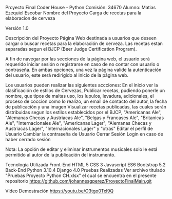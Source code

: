 Proyecto Final Coder House - Python
Comisión: 34670
Alumno: Matias Ezequiel Escobar 
Nombre del Proyecto
Carga de recetas para la elaboracion de cerveza

Versión
1.0

Descripción del Proyecto
Página Web destinada a usuarios que deseen cargar o buscar recetas para la elaboración de cerveza. Las recetas estan separadas segun el BJCP (Beer Judge Certification Program).

A fin de navegar por las secciones de la página web, el usuario será requerido iniciar sesión o registrarse en caso de no contar con usuario o contraseña. En ambas opciones, una vez la página valide la autenticación del usuario, este será redirigido al inicio de la página web.

Los usuarios pueden realizar las siguientes accciones:
En el inicio ver la clasificación de estilos de Cervezas,
Publicar recetas, pudiendo ponerle un nombre, que tipos de maltas uso, los lupulos, levadura, adicionales, el proceso de coccion como lo realizo, un email de contacto del autor, la fecha de publicación y una imagen
Visualizar recetas publicadas, las cuales serán distribuidas segun los estilos establecidos por el BJCP, "Americanas Ale", "Alemanas Checas y Austriacas Ale", "Belgas y Francases Ale", "Britanicas Ale", "Internacionales Ale", "Americanas Lager", "Alemanas Checas y Austriacas Lager", "Internacionales Lager" y "otras"
Editar el perfil de Usuario
Cambiar la contraseña de Usuario
Cerrar Sesión
Login en caso de haber cerrado sesión




Nota: La opción de editar y eliminar instrumentos musicales solo le está permitido al autor de la publicación del instrumento.

Tecnología Utilizada
Front-End
HTML 5
CSS 3
Javascript ES6
Bootstrap 5.2
Back-End
Python 3.10.4
Django 4.0
Pruebas Realizadas
Ver archivo titulado "Pruebas Proyecto Python CH.xlsx" el cual se encuentra en el presente repositorio https://github.com/johannesgperez/ProyectoFinalMain.git

Video Demostración
https://youtu.be/O3tgo0Txl9Q
